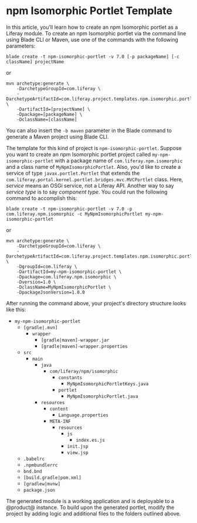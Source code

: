 # npm Isomorphic Portlet Template [](id=npm-isomorphic-portlet-template)

In this article, you'll learn how to create an npm Isomorphic portlet as a Liferay
module. To create an npm Isomorphic portlet via the command line using Blade CLI or
Maven, use one of the commands with the following parameters:

    blade create -t npm-isomorphic-portlet -v 7.0 [-p packageName] [-c className] projectName

or

    mvn archetype:generate \
        -DarchetypeGroupId=com.liferay \
        -DarchetypeArtifactId=com.liferay.project.templates.npm.isomorphic.portlet \
        -DartifactId=[projectName] \
        -Dpackage=[packageName] \
        -DclassName=[className]

You can also insert the `-b maven` parameter in the Blade command to generate a
Maven project using Blade CLI.

The template for this kind of project is `npm-isomorphic-portlet`. Suppose you want
to create an npm Isomorphic portlet project called `my-npm-isomorphic-portlet` with a
package name of `com.liferay.npm.isomorphic` and a class name of
`MyNpmIsomorphicPortlet`. Also, you'd like to create a service of type
`javax.portlet.Portlet` that extends the
`com.liferay.portal.kernel.portlet.bridges.mvc.MVCPortlet` class. Here,
*service* means an OSGi service, not a Liferay API. Another way to say *service
type* is to say *component type*. You could run the following command to
accomplish this:

    blade create -t npm-isomorphic-portlet -v 7.0 -p com.liferay.npm.isomorphic -c MyNpmIsomorphicPortlet my-npm-isomorphic-portlet

or

    mvn archetype:generate \
        -DarchetypeGroupId=com.liferay \
        -DarchetypeArtifactId=com.liferay.project.templates.npm.isomorphic.portlet \
        -DgroupId=com.liferay \
        -DartifactId=my-npm-isomorphic-portlet \
        -Dpackage=com.liferay.npm.isomorphic \
        -Dversion=1.0 \
        -DclassName=MyNpmIsomorphicPortlet \
        -DpackageJsonVersion=1.0.0

After running the command above, your project's directory structure looks like
this:

- `my-npm-isomorphic-portlet`
    - `[gradle|.mvn]`
        - `wrapper`
            - `[gradle|maven]-wrapper.jar`
            - `[gradle|maven]-wrapper.properties`
    - `src`
        - `main`
            - `java`
                - `com/liferay/npm/isomorphic`
                    - `constants`
                        - `MyNpmIsomorphicPortletKeys.java`
                    - `portlet`
                        - `MyNpmIsomorphicPortlet.java`
            - `resources`
                - `content`
                    - `Language.properties`
                - `META-INF`
                    - `resources`
                        - `js`
                            - `index.es.js`
                        - `init.jsp`
                        - `view.jsp`
    - `.babelrc`
    - `.npmbundlerrc`
    - `bnd.bnd`
    - `[build.gradle|pom.xml]`
    - `[gradlew|mvnw]`
    - `package.json`

The generated module is a working application and is deployable to a @product@
instance. To build upon the generated portlet, modify the project by adding
logic and additional files to the folders outlined above.
